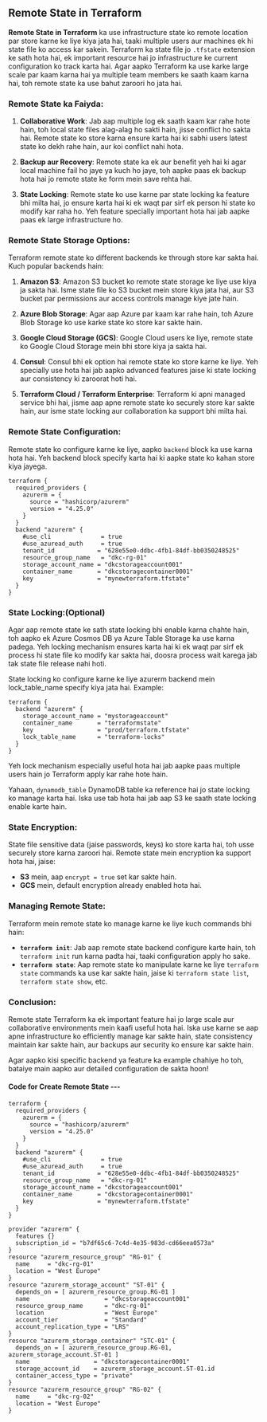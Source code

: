 ## Remote State in Terraform

**Remote State in Terraform** ka use infrastructure state ko remote location par store karne ke liye kiya jata hai, taaki multiple users aur machines ek hi state file ko access kar sakein. Terraform ka state file jo `.tfstate` extension ke sath hota hai, ek important resource hai jo infrastructure ke current configuration ko track karta hai. Agar aapko Terraform ka use karke large scale par kaam karna hai ya multiple team members ke saath kaam karna hai, toh remote state ka use bahut zaroori ho jata hai.

### Remote State ka Faiyda:

1. **Collaborative Work**:
   Jab aap multiple log ek saath kaam kar rahe hote hain, toh local state files alag-alag ho sakti hain, jisse conflict ho sakta hai. Remote state ko store karna ensure karta hai ki sabhi users latest state ko dekh rahe hain, aur koi conflict nahi hota.

2. **Backup aur Recovery**:
   Remote state ka ek aur benefit yeh hai ki agar local machine fail ho jaye ya kuch ho jaye, toh aapke paas ek backup hota hai jo remote state ke form mein save rehta hai.

3. **State Locking**:
   Remote state ko use karne par state locking ka feature bhi milta hai, jo ensure karta hai ki ek waqt par sirf ek person hi state ko modify kar raha ho. Yeh feature specially important hota hai jab aapke paas ek large infrastructure ho.

### Remote State Storage Options:

Terraform remote state ko different backends ke through store kar sakta hai. Kuch popular backends hain:

1. **Amazon S3**:
   Amazon S3 bucket ko remote state storage ke liye use kiya ja sakta hai. Isme state file ko S3 bucket mein store kiya jata hai, aur S3 bucket par permissions aur access controls manage kiye jate hain.

2. **Azure Blob Storage**:
   Agar aap Azure par kaam kar rahe hain, toh Azure Blob Storage ko use karke state ko store kar sakte hain.

3. **Google Cloud Storage (GCS)**:
   Google Cloud users ke liye, remote state ko Google Cloud Storage mein bhi store kiya ja sakta hai.

4. **Consul**:
   Consul bhi ek option hai remote state ko store karne ke liye. Yeh specially use hota hai jab aapko advanced features jaise ki state locking aur consistency ki zaroorat hoti hai.

5. **Terraform Cloud / Terraform Enterprise**:
   Terraform ki apni managed service bhi hai, jisme aap apne remote state ko securely store kar sakte hain, aur isme state locking aur collaboration ka support bhi milta hai.

### Remote State Configuration:

Remote state ko configure karne ke liye, aapko `backend` block ka use karna hota hai. Yeh backend block specify karta hai ki aapke state ko kahan store kiya jayega.
```
terraform {
  required_providers {
    azurerm = {
      source = "hashicorp/azurerm"
      version = "4.25.0"
    }
  }
  backend "azurerm" {
    #use_cli              = true                                    
    #use_azuread_auth     = true                                    
    tenant_id            = "628e55e0-ddbc-4fb1-84df-bb0350248525"  
    resource_group_name   = "dkc-rg-01"
    storage_account_name = "dkcstorageaccount001"                              
    container_name       = "dkcstoragecontainer0001"                              
    key                  = "mynewterraform.tfstate"               
  }
}
```

### State Locking:(Optional)

Agar aap remote state ke sath state locking bhi enable karna chahte hain, toh aapko ek Azure Cosmos DB ya Azure Table Storage ka use karna padega. Yeh locking mechanism ensures karta hai ki ek waqt par sirf ek process hi state file ko modify kar sakta hai, doosra process wait karega jab tak state file release nahi hoti.

State locking ko configure karne ke liye azurerm backend mein lock_table_name specify kiya jata hai. Example:
```
terraform {
  backend "azurerm" {
    storage_account_name = "mystorageaccount"
    container_name       = "terraformstate"
    key                  = "prod/terraform.tfstate"
    lock_table_name      = "terraform-locks"
  }
}
```
Yeh lock mechanism especially useful hota hai jab aapke paas multiple users hain jo Terraform apply kar rahe hote hain.


Yahaan, `dynamodb_table` DynamoDB table ka reference hai jo state locking ko manage karta hai. Iska use tab hota hai jab aap S3 ke saath state locking enable karte hain.

### State Encryption:

State file sensitive data (jaise passwords, keys) ko store karta hai, toh usse securely store karna zaroori hai. Remote state mein encryption ka support hota hai, jaise:
- **S3** mein, aap `encrypt = true` set kar sakte hain.
- **GCS** mein, default encryption already enabled hota hai.

### Managing Remote State:
Terraform mein remote state ko manage karne ke liye kuch commands bhi hain:
- **`terraform init`**: Jab aap remote state backend configure karte hain, toh `terraform init` run karna padta hai, taaki configuration apply ho sake.
- **`terraform state`**: Aap remote state ko manipulate karne ke liye `terraform state` commands ka use kar sakte hain, jaise ki `terraform state list`, `terraform state show`, etc.

### Conclusion:
Remote state Terraform ka ek important feature hai jo large scale aur collaborative environments mein kaafi useful hota hai. Iska use karne se aap apne infrastructure ko efficiently manage kar sakte hain, state consistency maintain kar sakte hain, aur backups aur security ko ensure kar sakte hain.

Agar aapko kisi specific backend ya feature ka example chahiye ho toh, bataiye main aapko aur detailed configuration de sakta hoon!

#### Code for Create Remote State ---

```
terraform {
  required_providers {
    azurerm = {
      source = "hashicorp/azurerm"
      version = "4.25.0"
    }
  }
  backend "azurerm" {
    #use_cli              = true                                    
    #use_azuread_auth     = true                                    
    tenant_id            = "628e55e0-ddbc-4fb1-84df-bb0350248525"  
    resource_group_name   = "dkc-rg-01"
    storage_account_name = "dkcstorageaccount001"                              
    container_name       = "dkcstoragecontainer0001"                              
    key                  = "mynewterraform.tfstate"               
  }
}

provider "azurerm" {
  features {}
  subscription_id = "b7df65c6-7c4d-4e35-983d-cd66eea0573a"
}
resource "azurerm_resource_group" "RG-01" {
  name     = "dkc-rg-01"
  location = "West Europe"
}
resource "azurerm_storage_account" "ST-01" {
  depends_on = [ azurerm_resource_group.RG-01 ]
  name                     = "dkcstorageaccount001"
  resource_group_name      = "dkc-rg-01"
  location                 = "West Europe"
  account_tier             = "Standard"
  account_replication_type = "LRS"
}
resource "azurerm_storage_container" "STC-01" {
  depends_on = [ azurerm_resource_group.RG-01, azurerm_storage_account.ST-01 ]
  name                  = "dkcstoragecontainer0001"
  storage_account_id    = azurerm_storage_account.ST-01.id
  container_access_type = "private"
}
resource "azurerm_resource_group" "RG-02" {
  name     = "dkc-rg-02"
  location = "West Europe"
}
```
